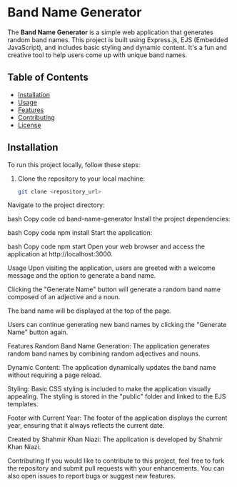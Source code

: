 
# Band Name Generator

The **Band Name Generator** is a simple web application that generates random band names. This project is built using Express.js, EJS (Embedded JavaScript), and includes basic styling and dynamic content. It's a fun and creative tool to help users come up with unique band names.

## Table of Contents

- [Installation](#installation)
- [Usage](#usage)
- [Features](#features)
- [Contributing](#contributing)
- [License](#license)

## Installation

To run this project locally, follow these steps:

1. Clone the repository to your local machine:

   ```bash
   git clone <repository_url>
Navigate to the project directory:

bash
Copy code
cd band-name-generator
Install the project dependencies:

bash
Copy code
npm install
Start the application:

bash
Copy code
npm start
Open your web browser and access the application at http://localhost:3000.

Usage
Upon visiting the application, users are greeted with a welcome message and the option to generate a band name.

Clicking the "Generate Name" button will generate a random band name composed of an adjective and a noun.

The band name will be displayed at the top of the page.

Users can continue generating new band names by clicking the "Generate Name" button again.

Features
Random Band Name Generation: The application generates random band names by combining random adjectives and nouns.

Dynamic Content: The application dynamically updates the band name without requiring a page reload.

Styling: Basic CSS styling is included to make the application visually appealing. The styling is stored in the "public" folder and linked to the EJS templates.

Footer with Current Year: The footer of the application displays the current year, ensuring that it always reflects the current date.

Created by Shahmir Khan Niazi: The application is developed by Shahmir Khan Niazi.

Contributing
If you would like to contribute to this project, feel free to fork the repository and submit pull requests with your enhancements. You can also open issues to report bugs or suggest new features.

